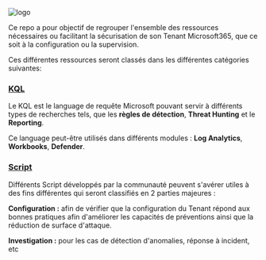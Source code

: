 ![logo](https://github.com/dotvt/SecurityMaster365/blob/fb8e4b393ea6497c2eb0fe51f34e6d0cc2446307/logo.png)

Ce repo a pour objectif de regrouper l'ensemble des ressources nécessaires ou facilitant la sécurisation de son Tenant Microsoft365, que ce soit à la configuration ou la supervision. 

Ces différentes ressources seront classés dans les différentes catégories suivantes: 

### [KQL](https://github.com/dotvt/SecurityMaster365/blob/7fe96fdb86e56e7e1e32d9644a7f9fba34d9d9f9/KQL/README.md)
Le KQL est le language de requête Microsoft pouvant servir à différents types de recherches tels, que les **règles de détection**, **Threat Hunting** et le **Reporting**. 

Ce language peut-être utilisés dans différents modules : **Log Analytics**, **Workbooks**, **Defender**. 

### [Script](https://github.com/dotvt/SecurityMaster365/tree/7fe96fdb86e56e7e1e32d9644a7f9fba34d9d9f9/Script)
Différents Script développés par la communauté peuvent s'avérer utiles à des fins différentes qui seront classifiés en 2 parties majeures : 

**Configuration :** afin de vérifier que la configuration du Tenant répond aux bonnes pratiques afin d'améliorer les capacités de préventions ainsi que la réduction de surface d'attaque. 

**Investigation :** pour les cas de détection d'anomalies, réponse à incident, etc

